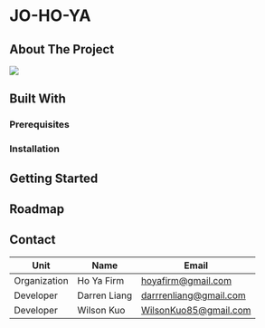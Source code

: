 # JO-HO-YA

## About The Project

![](https://i.imgur.com/KjZxLJb.jpg)

## Built With

### Prerequisites

### Installation

## Getting Started

## Roadmap


## Contact
| Unit         | Name         | Email                                            |
| ------------ | ------------ | ------------------------------------------------ |
| Organization | Ho Ya Firm   | [hoyafirm@gmail.com](mailto:hoyafirm@gmail.com)         |
| Developer    | Darren Liang | [darrrenliang@gmail.com](mailto:darrrenliang@gmail.com) |
| Developer    | Wilson Kuo   | [WilsonKuo85@gmail.com](mailto:WilsonKuo85@gmail.com)   |
